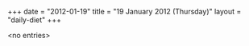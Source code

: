 +++
date = "2012-01-19"
title = "19 January 2012 (Thursday)"
layout = "daily-diet"
+++


\<no entries\>

